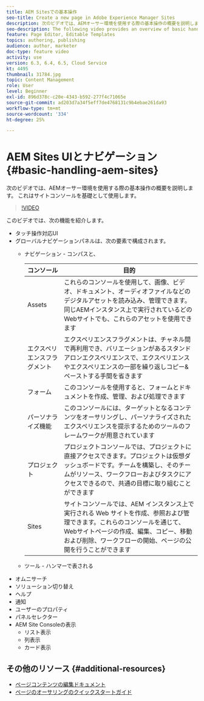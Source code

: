 ```yaml
---
title: AEM Sitesでの基本操作
seo-title: Create a new page in Adobe Experience Manager Sites
description: 次のビデオでは、AEMオーサー環境を使用する際の基本操作の概要を説明します。 これはサイトコンソールを基礎として使用します。
seo-description: The following video provides an overview of basic handling when using the AEM author environment. It uses the Sites console as a basis.
feature: Page Editor, Editable Templates
topics: authoring, publishing
audience: author, marketer
doc-type: feature video
activity: use
version: 6.3, 6.4, 6.5, Cloud Service
kt: 4495
thumbnail: 31784.jpg
topic: Content Management
role: User
level: Beginner
exl-id: 896d378c-c20e-4343-b592-277f4c71065e
source-git-commit: ad203d7a34f5eff7de4768131c9b4ebae261da93
workflow-type: tm+mt
source-wordcount: '334'
ht-degree: 25%

---
```


# AEM Sites UIとナビゲーション {#basic-handling-aem-sites}

次のビデオでは、AEMオーサー環境を使用する際の基本操作の概要を説明します。 これはサイトコンソールを基礎として使用します。

>[!VIDEO](https://video.tv.adobe.com/v/31784?quality=12&learn=on)

このビデオでは、次の機能を紹介します。

* タッチ操作対応UI
* グローバルナビゲーションパネルは、次の要素で構成されます。
   * ナビゲーション - コンパスと、

      | コンソール | 目的 |
      |---|---|
      | Assets | これらのコンソールを使用して、画像、ビデオ、ドキュメント、オーディオファイルなどのデジタルアセットを読み込み、管理できます。同じAEMインスタンス上で実行されているどのWebサイトでも、これらのアセットを使用できます | Communities | このコンソールを使用すると、エンゲージメントとイネーブルメントのためのコミュニティサイトを作成および管理できます | コマース | コマースサイトに関連する製品、製品カタログ、注文を管理できます |
      | エクスペリエンスフラグメント | エクスペリエンスフラグメントは、チャネル間で再利用でき、バリエーションがあるスタンドアロンエクスペリエンスで、エクスペリエンスやエクスペリエンスの一部を繰り返しコピー&amp;ペーストする手間を省きます |
      | フォーム | このコンソールを使用すると、フォームとドキュメントを作成、管理、および処理できます |
      | パーソナライズ機能 | このコンソールには、ターゲットとなるコンテンツをオーサリングし、パーソナライズされたエクスペリエンスを提示するためのツールのフレームワークが用意されています |
      | プロジェクト | プロジェクトコンソールでは、プロジェクトに直接アクセスできます。プロジェクトは仮想ダッシュボードです。チームを構築し、そのチームがリソース、ワークフローおよびタスクにアクセスできるので、共通の目標に取り組むことができます |
      | Sites | サイトコンソールでは、AEM インスタンス上で実行される Web サイトを作成、参照および管理できます。これらのコンソールを通じて、Webサイトページの作成、編集、コピー、移動および削除、ワークフローの開始、ページの公開を行うことができます |

   * ツール - ハンマーで表される
* オムニサーチ
* ソリューション切り替え
* ヘルプ
* 通知
* ユーザーのプロパティ
* パネルセレクター
* AEM Site Consoleの表示
   * リスト表示
   * 列表示
   * カード表示






## その他のリソース {#additional-resources}

* [ページコンテンツの編集ドキュメント](https://experienceleague.adobe.com/docs/experience-manager-cloud-service/sites/authoring/fundamentals/editing-content.html)
* [ページのオーサリングのクイックスタートガイド](https://experienceleague.adobe.com/docs/experience-manager-cloud-service/sites/authoring/getting-started/quick-start.html)
